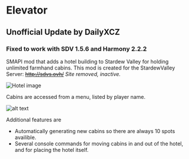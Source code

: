 # Elevator
## Unofficial Update by DailyXCZ
### Fixed to work with SDV 1.5.6 and Harmony 2.2.2
SMAPI mod that adds a hotel building to Stardew Valley for holding unlimited farmhand cabins.
This mod is created for the StardewValley Server: ~~http://sdvs.ovh/~~ <em>Site removed, inactive.</em>

![Hotel image](https://dl.dropboxusercontent.com/s/jvfdw477hvbd2eb/Hotel3.png)


Cabins are accessed from a menu, listed by player name.

![alt text](https://dl.dropboxusercontent.com/s/6iphc6eqr8liquh/menuele.PNG)



Additional features are
- Automatically generating new cabins so there are always 10 spots availible.
- Several console commands for moving cabins in and out of the hotel, and for placing the hotel itself.
